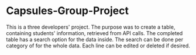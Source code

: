 # Capsules-Group-Project

This is a three developers' project. 
The purpose was to create a table, containing students' information, retrieved from API calls.
The completed table has a search option for the data inside.
The search can be done per category of for the whole data.
Each line can be edited or deleted if desired.
